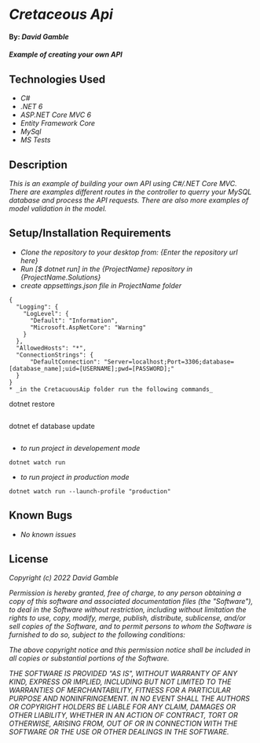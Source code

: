 # _Cretaceous Api_

#### By: _**David Gamble**_

#### _Example of creating your own API_

## Technologies Used

* _C#_
* _.NET 6_
* _ASP.NET Core MVC 6_
* _Entity Framework Core_
* _MySql_
* _MS Tests_

## Description

_This is an example of building your own API using C#/.NET Core MVC.  There are examples different routes in the controller to querry your MySQL database and process the API requests.  There are also more examples of model validation in the model._

## Setup/Installation Requirements

* _Clone the repository to your desktop from: {Enter the repository url here}_
* _Run [$ dotnet run] in the {ProjectName} repository in {ProjectName.Solutions}_
* _create appsettings.json file in ProjectName folder_
```
{
  "Logging": {
    "LogLevel": {
      "Default": "Information",
      "Microsoft.AspNetCore": "Warning"
    }
  },
  "AllowedHosts": "*",
  "ConnectionStrings": {
      "DefaultConnection": "Server=localhost;Port=3306;database=[database_name];uid=[USERNAME];pwd=[PASSWORD];"
  }
}
* _in the CretacuousAip folder run the following commands_
```
dotnet restore
```
```
dotnet ef database update
```
```

* _to run project in developement mode_
```
dotnet watch run
```
* _to run project in production mode_
```
dotnet watch run --launch-profile "production"
```

## Known Bugs

* _No known issues_

## License

_Copyright (c) 2022 David Gamble_

_Permission is hereby granted, free of charge, to any person obtaining a copy of this software and associated documentation files (the "Software"), to deal in the Software without restriction, including without limitation the rights to use, copy, modify, merge, publish, distribute, sublicense, and/or sell copies of the Software, and to permit persons to whom the Software is furnished to do so, subject to the following conditions:_

_The above copyright notice and this permission notice shall be included in all copies or substantial portions of the Software._

_THE SOFTWARE IS PROVIDED "AS IS", WITHOUT WARRANTY OF ANY KIND, EXPRESS OR IMPLIED, INCLUDING BUT NOT LIMITED TO THE WARRANTIES OF MERCHANTABILITY, FITNESS FOR A PARTICULAR PURPOSE AND NONINFRINGEMENT. IN NO EVENT SHALL THE AUTHORS OR COPYRIGHT HOLDERS BE LIABLE FOR ANY CLAIM, DAMAGES OR OTHER LIABILITY, WHETHER IN AN ACTION OF CONTRACT, TORT OR OTHERWISE, ARISING FROM, OUT OF OR IN CONNECTION WITH THE SOFTWARE OR THE USE OR OTHER DEALINGS IN THE SOFTWARE._
